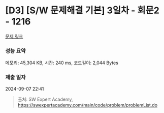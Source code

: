 # [D3] [S/W 문제해결 기본] 3일차 - 회문2 - 1216 

[문제 링크](https://swexpertacademy.com/main/code/problem/problemDetail.do?contestProbId=AV14Rq5aABUCFAYi) 

### 성능 요약

메모리: 45,304 KB, 시간: 240 ms, 코드길이: 2,044 Bytes

### 제출 일자

2024-09-07 22:41



> 출처: SW Expert Academy, https://swexpertacademy.com/main/code/problem/problemList.do
